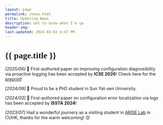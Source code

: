 ```yaml
---
layout: page
permalink: /news.html
title: Updating News
description: Get to know what I'm up 
header-img: 
last-updated: 2024-03-02 4:47 PM
---
```


<h1 class="mx-auto" style="font-family:Courgette;">{{ page.title }}</h1>

*[2025/06]* 🚀 First-authored paper on improving configuration diagnosibility via proactive logging has been accepted by **ICSE 2026**! Check here for the <a href="https://arxiv.org/pdf/2508.20977" class="highlighted">preprint</a>!

*[2024/09]* 🎉 Proud to be a PhD student in Sun Yat-sen University.

*[2024/03]* 🚀 First-authored paper on configuration error localization via logs has been accepted by **ISSTA 2024**! 

*[2023/07]* Had a wonderful journery as a visiting student in <a href="http://ariselab.cse.cuhk.edu.hk/" class="highlighted">ARISE Lab</a> in CUHK, thanks for the warm welcoming! 😊 




<!-- *This is an example of code* -->
<!-- ```java -->
<!-- ``` -->


